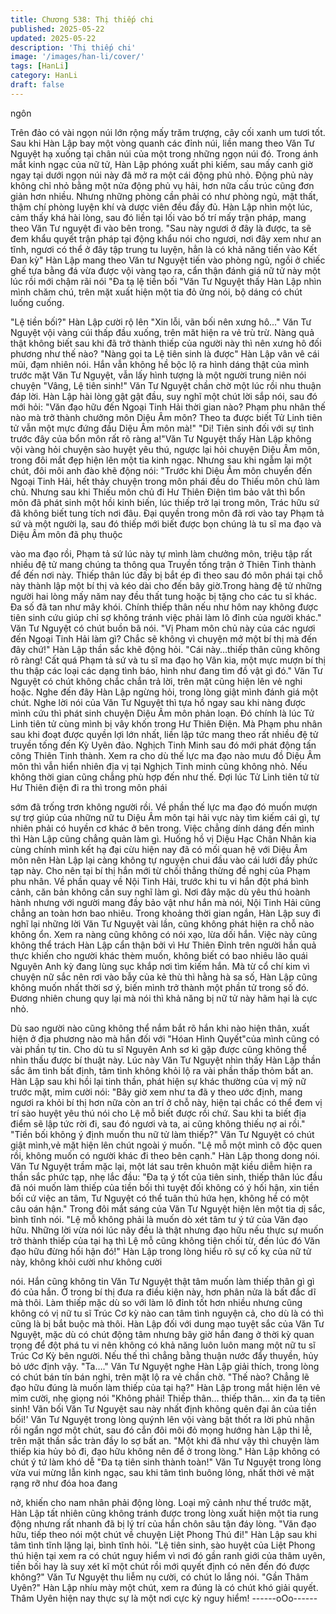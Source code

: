 ```yaml
---
title: Chương 538: Thị thiếp chi
published: 2025-05-22
updated: 2025-05-22
description: 'Thị thiếp chi'
image: '/images/han-li/cover/'
tags: [HanLi]
category: HanLi
draft: false
---
```


ngôn

Trên đảo có vài ngọn núi lớn rộng mấy trăm trượng, cây cối xanh
um tươi tốt.
Sau khi Hàn Lập bay một vòng quanh các đỉnh núi, liền mang
theo Văn Tư Nguyệt hạ xuống tại chân núi của một trong những
ngọn núi đó.
Trong ánh mắt kinh ngạc của nữ tử, Hàn Lập phóng xuất phi
kiếm, sau mấy canh giờ ngay tại dưới ngọn núi này đã mở ra một
cái động phủ nhỏ.
Động phủ này không chỉ nhỏ bằng một nửa động phủ vụ hải, hơn
nữa cấu trúc cũng đơn giản hơn nhiều.
Nhưng những phòng cần phải có như phòng ngủ, mật thất, thậm
chí phòng luyện khí và dược viên đều đầy đủ.
Hàn Lập nhìn một lúc, cảm thấy khá hài lòng, sau đó liền tại lối
vào bố trí mấy trận pháp, mang theo Văn Tư nguyệt đi vào bên
trong.
"Sau này ngươi ở đây là được, ta sẽ đem khẩu quyết trận pháp tại
động khẩu nói cho ngươi, nơi đây xem như an tĩnh, ngươi có thể ở
đây tập trung tu luyện, hẳn là có khả năng tiến vào Kết Đan kỳ"
Hàn Lập mang theo Văn tư Nguyệt tiến vào phòng ngủ, ngồi ở
chiếc ghế tựa bằng đá vừa được vội vàng tạo ra, cẩn thận đánh
giá nữ tử này một lúc rồi mới chậm rãi nói
"Đa tạ lệ tiền bối "Văn Tư Nguyệt thấy Hàn Lập nhìn mình chăm
chú, trên mặt xuất hiện một tia đỏ ửng nói, bộ dáng có chút luống
cuống.

"Lệ tiền bối?" Hàn Lập cười rộ lên
"Xin lỗi, vãn bối nên xưng hô..." Văn Tư Nguyệt vội vàng cúi thấp
đầu xuống, trên măt hiện ra vẻ trù trừ.
Nàng quả thật không biết sau khi đã trở thành thiếp của người
này thì nên xưng hô đối phương như thế nào?
"Nàng gọi ta Lệ tiên sinh là được" Hàn Lập vân vê cái mũi, đạm
nhiên nói.
Hắn vẫn không hề bộc lộ ra hình dáng thật của mình trước mặt
Văn Tư Nguyệt, vẫn lấy hình tượng là một người trung niên nói
chuyện
"Vâng, Lệ tiên sinh!" Văn Tư Nguyệt chần chờ một lúc rồi nhu
thuận đáp lời.
Hàn Lập hài lòng gật gật đầu, suy nghĩ một chút lời sắp nói, sau
đó mới hỏi:
"Văn đạo hữu đến Ngoại Tinh Hải thời gian nào? Phạm phu nhân
thế nào mà trở thành chưởng môn Diệu Âm môn? Theo ta được
biết Tử Linh tiên tử vẫn một mực đứng đầu Diệu Âm môn mà!"
"Di! Tiên sinh đối với sự tình trước đây của bổn môn rất rõ ràng
a!"Văn Tư Nguyệt thấy Hàn Lập không vội vàng hỏi chuyện sào
huyệt yêu thú, ngược lại hỏi chuyện Diệu Âm môn, trong đôi mắt
đẹp hiện lên một tia kinh ngạc.
Nhưng sau khi ngẫm lại một chút, đôi môi anh đào khẽ động nói:
"Trước khi Diệu Âm môn chuyển đến Ngoại Tinh Hải, hết thảy
chuyện trong môn phái đều do Thiếu môn chủ làm chủ. Nhưng
sau khi Thiếu môn chủ đi Hư Thiên Điện tìm bảo vât thì bổn môn
đã phát sinh một hồi kinh biến, lúc thiếp trở lại trong môn, Trác
hữu sứ đã không biết tung tích nơi đâu. Đại quyền trong môn đã
rơi vào tay Phạm tả sứ và một người lạ, sau đó thiếp mới biết
được bọn chúng là tu sĩ ma đạo và Diệu Âm môn đã phụ thuộc

vào ma đạo rồi, Phạm tả sứ lúc này tự mình làm chưởng môn,
triệu tập rất nhiều đệ tử mang chúng ta thông qua Truyền tống
trận ở Thiên Tinh thành để đến nơi này. Thiếp thân lúc đấy bị bắt
ép đi theo sau đó môn phái tại chỗ này thành lập một bí thị và kéo
dài cho đến bây giờ.Trong hàng đệ tử những người hai lòng mấy
năm nay đều thất tung hoặc bị tặng cho các tu sĩ khác. Đa số đã
tan như mây khói. Chính thiếp thân nếu như hôm nay không được
tiên sinh cứu giúp chỉ sợ không tránh việc phải làm lô đỉnh của
người khác." Văn Tư Nguyệt có chút buồn bã nói.
"Vị Pham môn chủ này của các ngươi đến Ngoại Tinh Hải làm gì?
Chắc sẽ không vì chuyện mở một bí thị mà đến đây chứ!" Hàn
Lập thần sắc khẽ động hỏi.
"Cái này…thiếp thân cũng không rõ ràng! Cất quá Phạm tả sứ và
tu sĩ ma đạo họ Vân kia, một mực mượn bí thị thu thập các loại
các dạng tình báo, hình như đang tìm đồ vật gì đó." Văn Tư
Nguyệt có chút không chắc chắn trả lời, trên mặt cũng hiện lên vẻ
nghi hoặc.
Nghe đến đây Hàn Lập ngừng hỏi, trong lòng giật mình đánh giá
một chút.
Nghe lời nói của Văn Tư Nguyệt thì tựa hồ ngay sau khi nàng
được mình cứu thì phát sinh chuyện Diệu Âm môn phản loạn.
Đó chính là lúc Tử Linh tiên tử cùng mình bị vây khốn trong Hư
Thiên Điện.
Mà Phạm phu nhân sau khi đoạt được quyền lợi lớn nhất, liền lập
tức mang theo rất nhiều đệ tử truyền tống đến Kỳ Uyên đảo.
Nghịch Tinh Minh sau đó mới phát động tấn công Thiên Tinh
thành.
Xem ra cho dù thế lực ma đạo nào mưu đồ Diệu Âm môn thì vẫn
hiển nhiên địa vị tại Nghịch Tinh minh cũng không nhỏ.
Nếu không thời gian cũng chẳng phù hợp đến như thế.
Đợi lúc Tử Linh tiên tử từ Hư Thiên điện đi ra thì trong môn phái

sớm đã trống trơn không người rồi.
Về phần thế lực ma đạo đó muốn mượn sự trợ giúp của những
nữ tu Diệu Âm môn tại hải vực này tìm kiếm cái gì, tự nhiên phải
có huyền cơ khác ở bên trong.
Việc chẳng dính dáng đến mình thì Hàn Lập cũng chẳng quản
làm gì.
Huống hồ vị Diệu Hạc Chân Nhân kia cùng chính mình kết hạ đại
cừu hiện nay đã có mối quan hệ với Diệu Âm môn nên Hàn Lập
lại càng không tự nguyện chui đầu vào cái lưới đầy phức tạp này.
Cho nên tại bí thị hắn mới từ chối thẳng thừng đề nghị của Phạm
phu nhân.
Về phần quay về Nội Tinh Hải, trước khi tu vi hắn đột phá bình
cảnh, căn bản không cần suy nghĩ làm gì.
Nơi đây mặc dù yêu thú hoành hành nhưng với người mang đầy
bảo vật như hắn mà nói, Nội Tinh Hải cũng chẳng an toàn hơn
bao nhiêu.
Trong khoảng thời gian ngắn, Hàn Lập suy đi nghĩ lại những lời
Văn Tư Nguyệt vài lần, cũng không phát hiện ra chỗ nào không
ổn.
Xem ra nàng cũng không có nói xạo, lừa dối hắn.
Việc này cũng không thể trách Hàn Lập cẩn thận bởi vì Hư Thiên
Đỉnh trên người hắn quả thực khiến cho người khác thèm muốn,
không biết có bao nhiêu lão quái Nguyên Anh kỳ đang lùng sục
khắp nơi tìm kiếm hắn.
Mà từ cổ chí kim vì chuyện nữ sắc nên rơi vào bẫy của kẻ thù thì
hằng hà sa số, Hàn Lập cũng không muốn nhất thời sơ ý, biến
mình trở thành một phần tử trong số đó.
Đương nhiên chung quy lại mà nói thì khả năng bị nữ tử này hãm
hại là cực nhỏ.

Dù sao người nào cũng không thể nắm bắt rõ hắn khi nào hiện
thân, xuất hiện ở địa phương nào mà hắn đối với "Hóan Hình
Quyết"của mình cũng có vài phần tự tin.
Cho dù tu sĩ Nguyên Anh sơ kì gặp được cũng không thể nhìn
thấu được bí thuật này.
Lúc này Văn Tư Nguyệt nhìn thấy Hàn Lập thần sắc âm tình bất
định, tâm tình không khỏi lộ ra vài phần thấp thỏm bất an.
Hàn Lập sau khi hồi lại tinh thần, phát hiện sự khác thường của vị
mỹ nữ trước mặt, mỉm cười nói:
"Bây giờ xem như ta đã y theo ước định, mang ngươi ra khỏi bí thị
hơn nữa còn an trí ở chỗ này, hiện tại chắc có thể đem vị trí sào
huyệt yêu thú nói cho Lệ mỗ biết được rồi chứ. Sau khi ta biết địa
điểm sẽ lập tức rời đi, sau đó ngươi và ta, ai cũng không thiếu nợ
ai rồi."
"Tiền bối không ý định muốn thu nữ tử làm thiếp?" Văn Tư Nguyệt
có chút giật mình,vẻ mặt hiện lên chút ngoài ý muốn.
"Lệ mỗ một mình cô độc quen rồi, không muốn có người khác đi
theo bên cạnh." Hàn Lập thong dong nói.
Văn Tư Nguyệt trầm mặc lại, một lát sau trên khuôn mặt kiều
diễm hiện ra thần sắc phức tạp, nhẹ lắc đầu:
"Đa tạ ý tốt của tiên sinh, thiếp thân lúc đầu đã nói muốn làm thiếp
của tiền bối thì tuyệt đối không có ý hối hận, xin tiền bối cứ việc
an tâm, Tư Nguyệt có thể tuân thủ hứa hẹn, không hề có một câu
oán hận." Trong đôi mắt sáng của Văn Tư Nguyệt hiện lên một tia
dị sắc, bình tĩnh nói.
"Lệ mỗ không phải là muốn dò xét tâm tư ý tứ của Văn đạo hữu.
Những lời vừa nói lúc nãy đều là thật nhưng đạo hữu nếu thực sự
muốn trở thành thiếp của tại hạ thì Lệ mỗ cũng không tiện chối từ,
đến lúc đó Văn đạo hữu đừng hối hận đó!" Hàn Lập trong lòng
hiểu rõ sự cố kỵ của nữ tử này, không khỏi cười như không cười

nói.
Hắn cũng không tin Văn Tư Nguyệt thật tâm muốn làm thiếp thân
gì gì đó của hắn.
Ở trong bí thị đưa ra điều kiện này, hơn phân nửa là bất đắc dĩ
mà thôi.
Làm thiếp mặc dù so với làm lô đỉnh tốt hơn nhiều nhưng cũng
không có vị nữ tu sĩ Trúc Cơ kỳ nào can tâm tình nguyện cả, cho
dù là có thì cũng là bị bắt buộc mà thôi.
Hàn Lập đối với dung mạo tuyệt sắc của Văn Tư Nguyệt, mặc dù
có chút động tâm nhưng bây giờ hắn đang ở thời kỳ quan trọng
để đột phá tu vi nên không có khả năng luôn luôn mang một nữ tu
sĩ Trúc Cơ Kỳ bên người.
Nếu thế thì chẳng bằng thuận nước đẩy thuyền, hủy bỏ ước định
vậy.
"Ta…." Văn Tư Nguyệt nghe Hàn Lập giải thích, trong lòng có
chút bán tín bán nghi, trên mặt lộ ra vẻ chần chờ.
"Thế nào? Chẳng lẽ đạo hữu đúng là muốn làm thiếp của tại hạ?"
Hàn Lập trong mắt hiện lên vẻ mỉm cười, nhẹ giọng nói
"Không phải! Thiếp thân… thiếp thân… xin đa tạ tiên sinh! Vãn bối
Văn Tư Nguyệt sau này nhất định không quên đại ân của tiền bối!'
Văn Tư Nguyệt trong lòng quýnh lên vội vàng bật thốt ra lời phủ
nhận rồi ngẩn ngơ một chút, sau đó cắn đôi môi đỏ mọng hướng
hàn Lập thi lễ, trên mặt thần sắc tràn đầy lo sợ bất an.
"Một khi đã như vậy thì chuyện làm thiếp kia hủy bỏ đi, đạo hữu
không nên để ở trong lòng." Hàn Lập không có chút ý tứ làm khó
dễ
"Đa tạ tiên sinh thành toàn!"
Văn Tư Nguyệt trong lòng vừa vui mừng lẫn kinh ngạc, sau khi
tâm tình buông lỏng, nhất thời vẻ mặt rạng rỡ như đóa hoa đang

nở, khiến cho nam nhân phải động lòng.
Loại mỹ cảnh như thế trước mặt, Hàn Lập tất nhiên cũng không
tránh được trong lòng xuất hiện một tia rung động nhưng rất
nhanh đã bị lý trí của hắn chôn sâu tận đáy lòng.
"Văn đạo hữu, tiếp theo nói một chút về chuyện Liệt Phong Thú
đi!" Hàn Lập sau khi tâm tình tĩnh lặng lại, bình tĩnh hỏi.
"Lệ tiên sinh, sào huyệt của Liệt Phong thú hiện tại xem ra có chút
nguy hiểm vì nơi đó gần ranh giới của thâm uyên, tiền bối hay là
suy xét kĩ một chút rồi mới quyết định có nên đến đó được
không?" Văn Tư Nguyệt thu liễm nụ cười, có chút lo lắng nói.
"Gần Thâm Uyên?" Hàn Lập nhíu mày một chút, xem ra đúng là
có chút khó giải quyết.
Thâm Uyên hiện nay thực sự là một nơi cực kỳ nguy hiểm!
------oOo------
